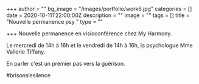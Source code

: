 +++
author = ""
bg_image = "/images/portfolio/work6.jpg"
categories = []
date = 2020-10-11T22:00:00Z
description = ""
image = ""
tags = []
title = "Nouvelle permanence psy "
type = ""

+++
Nouvelle permanence en visioconférence chez My Harmony.

Le mercredi de 14h à 16h et le vendredi de 14h à 16h, la psychologue Mme Vallerie Tiffany.

En parler c'est un premier pas vers la guérison.

\#brisonslesilence